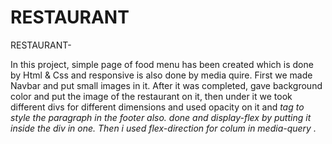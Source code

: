 # RESTAURANT
RESTAURANT-

In this project, simple page of food menu has been created which is done by Html & Css and responsive is also done by media quire.
First we made Navbar and put small images in it. After it was completed, gave background color and put the image of the restaurant on it,
then under it we took different divs for different dimensions and used opacity on it and <i> tag to style the paragraph in the footer also.
done and  display-flex by putting it inside the div in one. Then i used flex-direction for colum in media-query .
